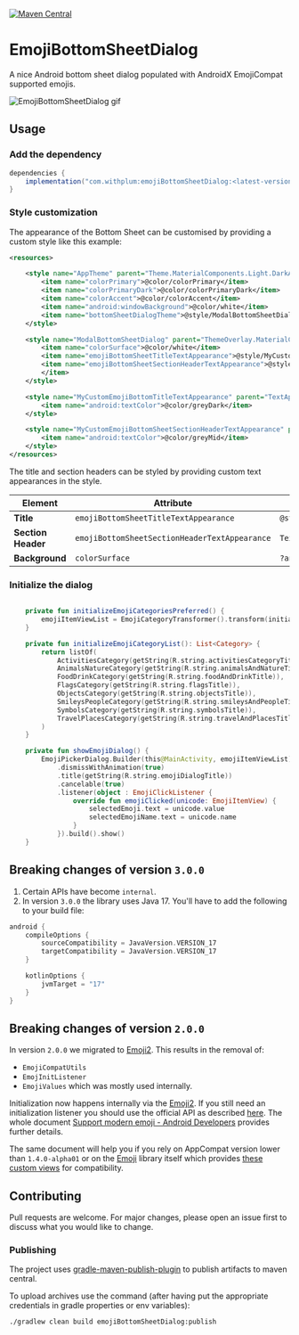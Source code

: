 [![Maven Central](https://img.shields.io/maven-central/v/com.withplum/emojiBottomSheetDialog.svg?label=Maven%20Central)](https://search.maven.org/search?q=g:%22com.withplum%22%20AND%20a:%22emojiBottomSheetDialog%22)
# EmojiBottomSheetDialog
A nice Android bottom sheet dialog populated with AndroidX EmojiCompat supported emojis.

![EmojiBottomSheetDialog gif](https://i.imgur.com/0GisGjI.gif)

## Usage

### Add the dependency

```gradle
dependencies {
    implementation("com.withplum:emojiBottomSheetDialog:<latest-version>)
}
```

### Style customization

The appearance of the Bottom Sheet can be customised by providing a custom style like this example:

```xml
<resources>

    <style name="AppTheme" parent="Theme.MaterialComponents.Light.DarkActionBar">
        <item name="colorPrimary">@color/colorPrimary</item>
        <item name="colorPrimaryDark">@color/colorPrimaryDark</item>
        <item name="colorAccent">@color/colorAccent</item>
        <item name="android:windowBackground">@color/white</item>
        <item name="bottomSheetDialogTheme">@style/ModalBottomSheetDialog</item>
    </style>

    <style name="ModalBottomSheetDialog" parent="ThemeOverlay.MaterialComponents.BottomSheetDialog">
        <item name="colorSurface">@color/white</item>
        <item name="emojiBottomSheetTitleTextAppearance">@style/MyCustomEmojiBottomTitleTextAppearance</item>
        <item name="emojiBottomSheetSectionHeaderTextAppearance">@style/MyCustomEmojiBottomSheetSectionHeaderTextAppearance
        </item>
    </style>

    <style name="MyCustomEmojiBottomTitleTextAppearance" parent="TextAppearance.MaterialComponents.Headline6">
        <item name="android:textColor">@color/greyDark</item>
    </style>

    <style name="MyCustomEmojiBottomSheetSectionHeaderTextAppearance" parent="TextAppearance.MaterialComponents.Body1">
        <item name="android:textColor">@color/greyMid</item>
    </style>
</resources>
```

The title and section headers can be styled by providing custom text appearances in the style.

| Element            | Attribute                                     | Default value                                        |
|--------------------|-----------------------------------------------|------------------------------------------------------|
| **Title**          | `emojiBottomSheetTitleTextAppearance`         | `@style/TextAppearance.MaterialComponents.Headline6` |
| **Section Header** | `emojiBottomSheetSectionHeaderTextAppearance` | `TextAppearance.MaterialComponents.Body1`            |
| **Background**     | `colorSurface`                                | `?android:attr/colorSurface`                         |

### Initialize the dialog
```kotlin

    private fun initializeEmojiCategoriesPreferred() {
        emojiItemViewList = EmojiCategoryTransformer().transform(initializeEmojiCategoryList())
    }

    private fun initializeEmojiCategoryList(): List<Category> {
        return listOf(
            ActivitiesCategory(getString(R.string.activitiesCategoryTitle)),
            AnimalsNatureCategory(getString(R.string.animalsAndNatureTitle)),
            FoodDrinkCategory(getString(R.string.foodAndDrinkTitle)),
            FlagsCategory(getString(R.string.flagsTitle)),
            ObjectsCategory(getString(R.string.objectsTitle)),
            SmileysPeopleCategory(getString(R.string.smileysAndPeopleTitle)),
            SymbolsCategory(getString(R.string.symbolsTitle)),
            TravelPlacesCategory(getString(R.string.travelAndPlacesTitle))
        )
    }

    private fun showEmojiDialog() {
        EmojiPickerDialog.Builder(this@MainActivity, emojiItemViewList)
            .dismissWithAnimation(true)
            .title(getString(R.string.emojiDialogTitle))
            .cancelable(true)
            .listener(object : EmojiClickListener {
                override fun emojiClicked(unicode: EmojiItemView) {
                    selectedEmoji.text = unicode.value
                    selectedEmojiName.text = unicode.name
                }
            }).build().show()
    }
```

## Breaking changes of version `3.0.0`

1. Certain APIs have become `internal`.
2. In version `3.0.0` the library uses Java 17. You'll have to add the following to your build file:

```kotlin
android {
    compileOptions {
        sourceCompatibility = JavaVersion.VERSION_17
        targetCompatibility = JavaVersion.VERSION_17
    }

    kotlinOptions {
        jvmTarget = "17"
    }
}
```

## Breaking changes of version `2.0.0`
In version `2.0.0` we migrated to [Emoji2](https://developer.android.com/jetpack/androidx/releases/emoji2).
This results in the removal of:
* `EmojiCompatUtils`
* `EmojInitListener`
* `EmojiValues` which was mostly used internally.

Initialization now happens internally via the [Emoji2](https://developer.android.com/jetpack/androidx/releases/emoji2).
If you still need an initialization listener you should use the official API as described [here](https://developer.android.com/develop/ui/views/text-and-emoji/emoji2#add-initialization-listeners).
The whole document [Support modern emoji - Android Developers](https://developer.android.com/develop/ui/views/text-and-emoji/emoji2) provides further details.

The same document will help you if you rely on AppCompat version lower than `1.4.0-alpha01` or on the [Emoji](https://developer.android.com/jetpack/androidx/releases/emoji)
library itself which provides [these custom views](https://developer.android.com/reference/kotlin/androidx/emoji/widget/package-summary) for compatibility.

## Contributing
Pull requests are welcome. For major changes, please open an issue first to discuss what you would like to change.

### Publishing
The project uses [gradle-maven-publish-plugin](https://github.com/vanniktech/gradle-maven-publish-plugin) to publish artifacts to maven central.

To upload archives use the command (after having put the appropriate credentials in gradle properties or env variables):

```
./gradlew clean build emojiBottomSheetDialog:publish
```
